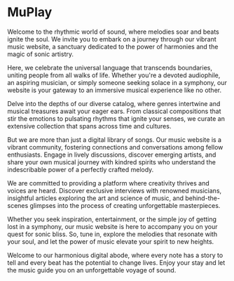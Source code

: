 # MuPlay
Welcome to the rhythmic world of sound, where melodies soar and beats ignite the soul. We invite you to embark on a journey through our vibrant music website, a sanctuary dedicated to the power of harmonies and the magic of sonic artistry.

Here, we celebrate the universal language that transcends boundaries, uniting people from all walks of life. Whether you're a devoted audiophile, an aspiring musician, or simply someone seeking solace in a symphony, our website is your gateway to an immersive musical experience like no other.

Delve into the depths of our diverse catalog, where genres intertwine and musical treasures await your eager ears. From classical compositions that stir the emotions to pulsating rhythms that ignite your senses, we curate an extensive collection that spans across time and cultures.

But we are more than just a digital library of songs. Our music website is a vibrant community, fostering connections and conversations among fellow enthusiasts. Engage in lively discussions, discover emerging artists, and share your own musical journey with kindred spirits who understand the indescribable power of a perfectly crafted melody.

We are committed to providing a platform where creativity thrives and voices are heard. Discover exclusive interviews with renowned musicians, insightful articles exploring the art and science of music, and behind-the-scenes glimpses into the process of creating unforgettable masterpieces.

Whether you seek inspiration, entertainment, or the simple joy of getting lost in a symphony, our music website is here to accompany you on your quest for sonic bliss. So, tune in, explore the melodies that resonate with your soul, and let the power of music elevate your spirit to new heights.

Welcome to our harmonious digital abode, where every note has a story to tell and every beat has the potential to change lives. Enjoy your stay and let the music guide you on an unforgettable voyage of sound.
